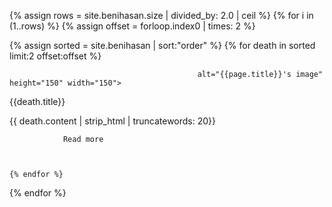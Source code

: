 {% assign rows = site.benihasan.size | divided_by: 2.0 | ceil %}
{% for i in (1..rows) %}
  {% assign offset = forloop.index0 | times: 2 %}
  
  {% assign sorted = site.benihasan | sort:"order" %}
  {% for death in sorted limit:2 offset:offset %}
     
          
              
                                              alt="{{page.title}}'s image" height="150" width="150">
                
{{death.title}} 

                
{{ death.content | strip_html | truncatewords: 20}}

                Read more 
              
          
    
    {% endfor %}
  
{% endfor %}
